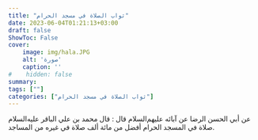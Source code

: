 ```yaml
---
title: "ثواب الصلاة في مسجد الحرام"
date: 2023-06-04T01:21:13+03:00
draft: false
ShowToc: False
cover:
    image: img/hala.JPG
    alt: 'صورة'
    caption: ''
#    hidden: false
summary: 
tags: [""]
categories: ["ثواب الصلاة في مسجد الحرام"]
---
```

عن أبي الحسن الرضا عن آبائه عليهم‌السلام قال : قال محمد بن علي الباقر عليه‌السلام صلاة في المسجد الحرام أفضل من مائة ألف 
صلاة في غيره من المساجد.

